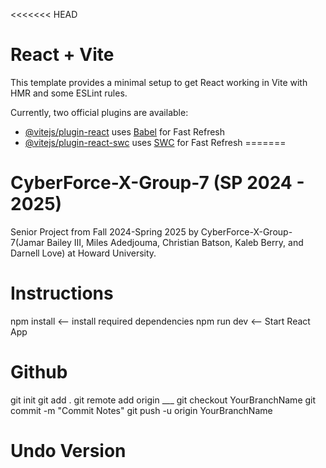 <<<<<<< HEAD
# React + Vite

This template provides a minimal setup to get React working in Vite with HMR and some ESLint rules.

Currently, two official plugins are available:

- [@vitejs/plugin-react](https://github.com/vitejs/vite-plugin-react/blob/main/packages/plugin-react/README.md) uses [Babel](https://babeljs.io/) for Fast Refresh
- [@vitejs/plugin-react-swc](https://github.com/vitejs/vite-plugin-react-swc) uses [SWC](https://swc.rs/) for Fast Refresh
=======
# CyberForce-X-Group-7 (SP 2024 - 2025)
Senior Project from Fall 2024-Spring 2025 by CyberForce-X-Group-7(Jamar Bailey III, Miles Adedjouma, Christian Batson, Kaleb Berry, and Darnell Love) at Howard University.

# Instructions
npm install <-- install required dependencies
npm run dev <-- Start React App

# Github
git init
git add .
git remote add origin ___
git checkout YourBranchName
git commit -m "Commit Notes"
git push -u origin YourBranchName
# Undo Version
